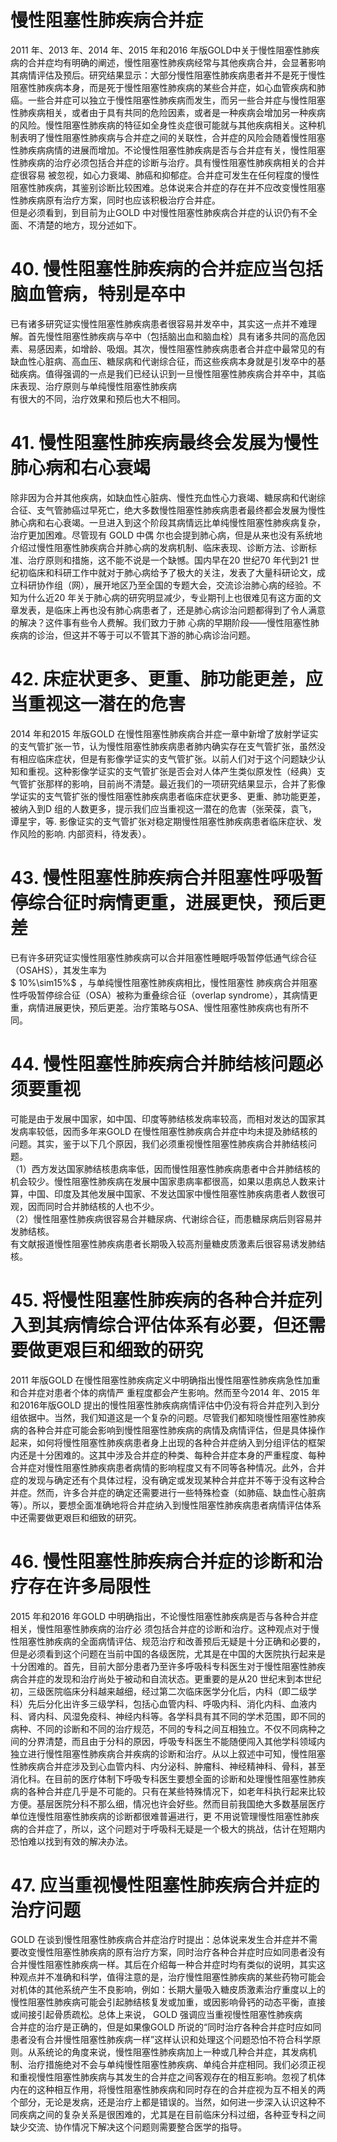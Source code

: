 # 慢性阻塞性肺疾病合并症  
2011 年、2013 年、2014 年、2015 年和2016 年版GOLD中关于慢性阻塞性肺疾病的合并症均有明确的阐述，慢性阻塞性肺疾病经常与其他疾病合并，会显著影响其病情评估及预后。研究结果显示：大部分慢性阻塞性肺疾病患者并不是死于慢性阻塞性肺疾病本身，而是死于慢性阻塞性肺疾病的某些合并症，如心血管疾病和肺癌。一些合并症可以独立于慢性阻塞性肺疾病而发生，而另一些合并症与慢性阻塞性肺疾病相关，或者由于具有共同的危险因素，或者是一种疾病会增加另一种疾病的风险。慢性阻塞性肺疾病的特征如全身性炎症很可能就与其他疾病相关。这种机制表明了慢性阻塞性肺疾病与合并症之间的关联性，合并症的风险会随着慢性阻塞性肺疾病病情的进展而增加。不论慢性阻塞性肺疾病是否与合并症有关，慢性阻塞性肺疾病的治疗必须包括合并症的诊断与治疗。具有慢性阻塞性肺疾病相关的合并症很容易 被忽视，如心力衰竭、肺癌和抑郁症。合并症可发生在任何程度的慢性阻塞性肺疾病，其鉴别诊断比较困难。总体说来合并症的存在并不应改变慢性阻塞性肺疾病原有治疗方案，同时也应该积极治疗合并症。  
但是必须看到，到目前为止GOLD 中对慢性阻塞性肺疾病合并症的认识仍有不全面、不清楚的地方，现分述如下。  
# 40. 慢性阻塞性肺疾病的合并症应当包括脑血管病，特别是卒中  
已有诸多研究证实慢性阻塞性肺疾病患者很容易并发卒中，其实这一点并不难理解。首先慢性阻塞性肺疾病与卒中（包括脑出血和脑血栓）具有诸多共同的高危因素、易感因素，如增龄、吸烟。其次，慢性阻塞性肺疾病患者合并症中最常见的有缺血性心脏病、高血压、糖尿病和代谢综合征，而这些疾病本身就是引发卒中的基础疾病。值得强调的一点是我们已经认识到一旦慢性阻塞性肺疾病合并卒中，其临床表现、治疗原则与单纯慢性阻塞性肺疾病  
有很大的不同，治疗效果和预后也大不相同。  
# 41. 慢性阻塞性肺疾病最终会发展为慢性肺心病和右心衰竭  
除非因为合并其他疾病，如缺血性心脏病、慢性充血性心力衰竭、糖尿病和代谢综合征、支气管肺癌过早死亡，绝大多数慢性阻塞性肺疾病患者最终都会发展为慢性肺心病和右心衰竭。一旦进入到这个阶段其病情远比单纯慢性阻塞性肺疾病复杂，治疗更加困难。尽管现有 GOLD  中偶 尔也会提到肺心病，但是从来也没有系统地介绍过慢性阻塞性肺疾病合并肺心病的发病机制、临床表现、诊断方法、诊断标准、治疗原则和措施，这不能不说是一个缺憾。国内早在20 世纪70 年代到21 世纪初临床和科研工作中就对于肺心病给予了极大的关注，发表了大量科研论文，成立科研协作组（网），展开地区乃至全国的专题大会，交流诊治肺心病的经验。不知为什么近20 年关于肺心病的研究明显减少，专业期刊上也很难见有这方面的文章发表，是临床上再也没有肺心病患者了，还是肺心病诊治问题都得到了令人满意的解决？这件事有些令人费解。我们致力于肺 心病的早期阶段——慢性阻塞性肺疾病的诊治，但这并不等于可以不管其下游的肺心病诊治问题。  
# 42.   床症状更多、更重、肺功能更差，应当重视这一潜在的危害  
2014 年和2015 年版GOLD 在慢性阻塞性肺疾病合并症一章中新增了放射学证实的支气管扩张一节，认为慢性阻塞性肺疾病患者肺内确实存在支气管扩张，虽然没有相应临床症状，但是有影像学证实的支气管扩张。以前人们对于这个问题缺少认知和重视。这种影像学证实的支气管扩张是否会对人体产生类似原发性（经典）支气管扩张那样的影响，目前尚不清楚。最近我们的一项研究结果显示，合并了影像学证实的支气管扩张的慢性阻塞性肺疾病患者临床症状更多、更重、肺功能更差，被纳入到D 组的人数更多，提示我们应当重视这一潜在的危害（张荣葆，袁飞，谭星宇，等. 影像证实的支气管扩张对稳定期慢性阻塞性肺疾病患者临床症状、发作风险的影响. 内部资料，待发表）。  
# 43.  慢性阻塞性肺疾病合并阻塞性呼吸暂 停综合征时病情更重，进展更快，预后更差  
已有许多研究证实慢性阻塞性肺疾病可以合并阻塞性睡眠呼吸暂停低通气综合征（OSAHS），其发生率为  
$ 10\%\sim15\%$  ，与单纯慢性阻塞性肺疾病相比，慢性阻塞性 肺疾病合并阻塞性呼吸暂停综合征（OSA）被称为重叠综合征（overlap syndrome），其病情更重，病情进展更快，预后更差。治疗策略与OSA、慢性阻塞性肺疾病也有所不同。  
# 44. 慢性阻塞性肺疾病合并肺结核问题必须要重视  
可能是由于发展中国家，如中国、印度等肺结核发病率较高，而相对发达的国家其发病率较低，因而多年来GOLD 在慢性阻塞性肺疾病合并症中均未提及肺结核的问题。其实，鉴于以下几个原因，我们必须重视慢性阻塞性肺疾病合并肺结核问题。  
（1）西方发达国家肺结核患病率低，因而慢性阻塞性肺疾病患者中合并肺结核的机会较少。慢性阻塞性肺疾病在发展中国家患病率都很高，如果以患病总人数来计算，中国、印度及其他发展中国家、不发达国家中慢性阻塞性肺疾病患者人数很可观，因而同时合并肺结核的人也不少。  
（2）慢性阻塞性肺疾病很容易合并糖尿病、代谢综合征，而患糖尿病后则容易并发肺结核。  
有文献报道慢性阻塞性肺疾病患者长期吸入较高剂量糖皮质激素后很容易诱发肺结核。  
# 45. 将慢性阻塞性肺疾病的各种合并症列入到其病情综合评估体系有必要，但还需要做更艰巨和细致的研究  
2011 年版GOLD 在慢性阻塞性肺疾病定义中明确指出慢性阻塞性肺疾病急性加重和合并症对患者个体的病情严 重程度都会产生影响。然而至今2014 年、2015 年和2016年版GOLD 提出的慢性阻塞性肺疾病病情评估中仍没有将合并症列入到分组依据中。当然，我们知道这是一个复杂的问题。尽管我们都知晓慢性阻塞性肺疾病的各种合并症可能会影响到慢性阻塞性肺疾病的病情及病情评估，但是具体操作起来，如何将慢性阻塞性肺疾病患者身上出现的各种合并症纳入到分组评估的框架内还是十分困难的。这其中涉及合并症的种类、每种合并症本身的严重程度、每种合并症对慢性阻塞性肺疾病患者病情的影响程度又有不同等各种情况。此外，合并症的发现与确定还有个具体过程，没有确定或发现某种合并症并不等于没有这种合并症。然而，许多合并症的确定还需要进行一些特殊检查（如肺癌、缺血性心脏病等）。所以，要想全面准确地将合并症纳入到慢性阻塞性肺疾病患者病情评估体系中还需要做更艰巨和细致的研究。  
# 46. 慢性阻塞性肺疾病合并症的诊断和治疗存在许多局限性  
2015 年和2016 年GOLD 中明确指出，不论慢性阻塞性肺疾病是否与各种合并症相关，慢性阻塞性肺疾病的治疗必 须包括合并症的诊断和治疗。这种观点对于慢性阻塞性肺疾病的全面病情评估、规范治疗和改善预后无疑是十分正确和必要的，但是必须看到这个问题在当前中国的各级医院，尤其是在中国的大医院执行起来是十分困难的。首先，目前大部分患者乃至许多呼吸科专科医生对于慢性阻塞性肺疾病合并症的发现和治疗尚处于被动和自流状态。更重要的是从20 世纪末到本世纪初，三级医院临床分科越来越细，经过第二次临床医学分化后，内科（即二级学科）先后分化出许多三级学科，包括心血管内科、呼吸内科、消化内科、血液内科、肾内科、风湿免疫科、神经内科等。各学科具有其不同的学术范围，即不同的病种、不同的诊断和不同的治疗规范，不同的专科之间互相独立。不仅不同病种之间的分界清楚，而且由于分科的原因，呼吸专科医生不能随便闯入其他学科领域内独立进行慢性阻塞性肺疾病合并疾病的诊断和治疗。从以上叙述中可知，慢性阻塞性肺疾病合并症涉及到心血管内科、内分泌科、肿瘤科、神经精神科、骨科，甚至消化科。在目前的医疗体制下呼吸专科医生要想全面的诊断和处理慢性阻塞性肺疾病的各种合并症几乎是不可能的。只有在某些特殊情况下，如老年科执行起来比较方便。基层医院分科不那么细，情况也许会好些。然而目前我国绝大多数基层医疗单位连慢性阻塞性肺疾病的诊断都很难普遍进行，更 不用说管理慢性阻塞性肺疾病的合并症了，所以，这个问题对于呼吸科无疑是一个极大的挑战，估计在短期内恐怕难以找到有效的解决办法。  
# 47. 应当重视慢性阻塞性肺疾病合并症的治疗问题  
GOLD 在谈到慢性阻塞性肺疾病合并症治疗时提出：总体说来发生合并症并不需要改变慢性阻塞性肺疾病的原有治疗方案，同时治疗各种合并症时应如同患者没有合并慢性阻塞性肺疾病一样。其后在介绍每一种合并症时均有类似的说明，其实这种观点并不准确和科学，值得注意的是，治疗慢性阻塞性肺疾病的某些药物可能会对机体的其他系统产生不良影响，例如：长期大量吸入糖皮质激素治疗重度以上的慢性阻塞性肺疾病可能会引起肺结核复发或加重，或因影响骨钙的动态平衡，直接或间接引起骨质疏松。总体上来说， GOLD  强调应当重视慢性阻塞性肺疾病  
合并症的治疗是正确的，但是如果像GOLD 所说的“同时治疗各种合并症时应如同患者没有合并慢性阻塞性肺疾病一样”这样认识和处理这个问题恐怕不符合科学原则。从系统论的角度来说，慢性阻塞性肺疾病加上一种或几种合并症，其发病机制、治疗措施绝对不会与单纯慢性阻塞性肺疾病、单纯合并症相同。我们必须正视和重视慢性阻塞性肺疾病与其发生的合并症之间客观存在的相互影响。忽视了机体内在的这种相互作用，将慢性阻塞性肺疾病和同时存在的合并症视为互不相关的两个部分，无论是发病，还是治疗上都是错误的。当然，如何进一步深入认识这种不同疾病之间的复杂关系是很困难的，尤其是在目前临床分科过细，各种亚专科之间缺少交流、协作情况下解决这个问题则需要整合医学的指导。  
